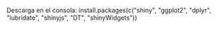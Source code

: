 Descarga en el consola: install.packages(c("shiny", "ggplot2", "dplyr", "lubridate", "shinyjs", "DT", "shinyWidgets"))
